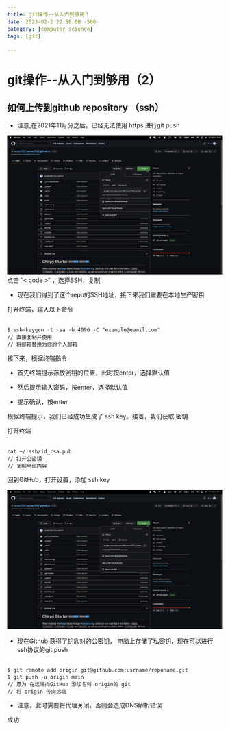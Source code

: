```yaml
---
title: git操作--从入门到够用！
date: 2023-02-2 22:50:00 -500
category: [computer science]
tags: [git]

---
```


# git操作--从入门到够用（2）

## 如何上传到github repository （ssh）
- 注意,在2021年11月分之后，已经无法使用 https 进行git push

![ssh](https://github.com/orcas1202/orcas1202.github.io/blob/main/image/githubSsh.png)
点击 ”< code >“ ，选择SSH，复制

- 现在我们得到了这个repo的SSH地址，接下来我们需要在本地生产密钥

打开终端，输入以下命令

``` shell

$ ssh-keygen -t rsa -b 4096 -C "example@eamil.com"
// 直接复制并使用
// 将邮箱替换为你的个人邮箱

``` 

接下来，根据终端指令

- 首先终端提示存放密钥的位置，此时按enter，选择默认值

- 然后提示输入密码，按enter，选择默认值

- 提示确认，按enter

根据终端提示，我们已经成功生成了 ssh key。接着，我们获取 密钥

打开终端

``` shell

cat ~/.ssh/id_rsa.pub
// 打开公密钥
// 复制全部内容

```

回到GitHub，打开设置，添加 ssh key

![设置页](https://github.com/orcas1202/orcas1202.github.io/blob/main/image/githubSsh.png)


- 现在Github 获得了钥匙对的公密钥， 电脑上存储了私密钥，现在可以进行ssh协议的git push

``` shell

$ git remote add origin git@github.com:usrname/reponame.git
$ git push -u origin main 
// 意为 在远端向GitHub 添加名叫 origin的 git
// 将 origin 传向远端
```

- 注意，此时需要将代理关闭，否则会造成DNS解析错误

成功